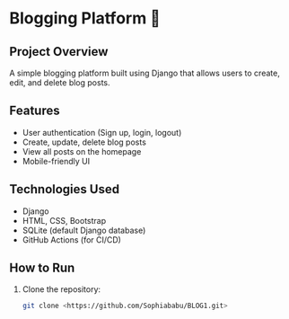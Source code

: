 # Blogging Platform 📝

## Project Overview
A simple blogging platform built using Django that allows users to create, edit, and delete blog posts.

## Features
- User authentication (Sign up, login, logout)
- Create, update, delete blog posts
- View all posts on the homepage
- Mobile-friendly UI

## Technologies Used
- Django
- HTML, CSS, Bootstrap
- SQLite (default Django database)
- GitHub Actions (for CI/CD)

## How to Run
1. Clone the repository:
   ```sh
   git clone <https://github.com/Sophiababu/BLOG1.git>